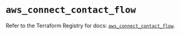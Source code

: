 # `aws_connect_contact_flow`

Refer to the Terraform Registry for docs: [`aws_connect_contact_flow`](https://registry.terraform.io/providers/hashicorp/aws/5.98.0/docs/resources/connect_contact_flow).
